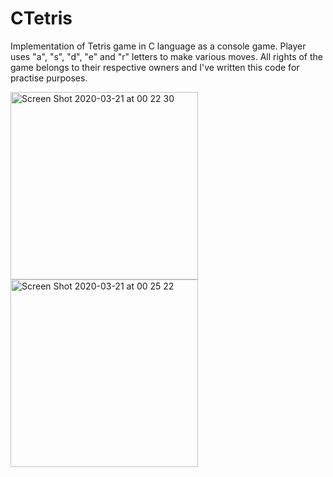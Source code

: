# CTetris
Implementation of Tetris game in C language as a console game. Player uses "a", "s", "d", "e" and "r" letters to make various moves. All rights of the game belongs to their respective owners and I've written this code for practise purposes.

<img width="300" alt="Screen Shot 2020-03-21 at 00 22 30" src="https://user-images.githubusercontent.com/45623751/77207775-55695480-6b0b-11ea-99c7-cc935f639065.png"> <img width="300" alt="Screen Shot 2020-03-21 at 00 25 22" src="https://user-images.githubusercontent.com/45623751/77207786-59957200-6b0b-11ea-8b44-3fcc636e498d.png">

